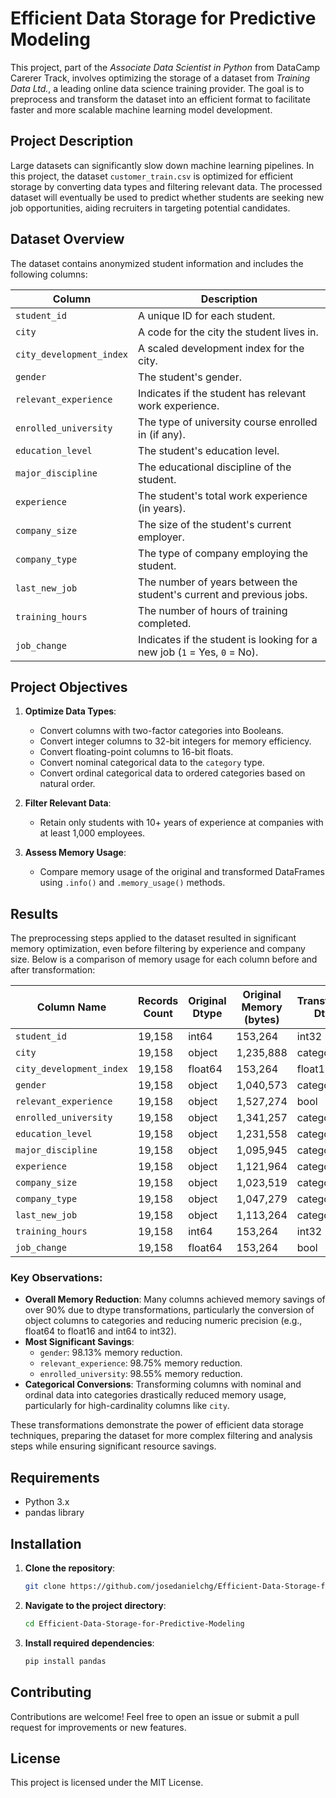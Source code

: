 # Efficient Data Storage for Predictive Modeling

This project, part of the *Associate Data Scientist in Python* from DataCamp Carerer Track, involves optimizing the storage of a dataset from *Training Data Ltd.*, a leading online data science training provider. The goal is to preprocess and transform the dataset into an efficient format to facilitate faster and more scalable machine learning model development.

## Project Description

Large datasets can significantly slow down machine learning pipelines. In this project, the dataset `customer_train.csv` is optimized for efficient storage by converting data types and filtering relevant data. The processed dataset will eventually be used to predict whether students are seeking new job opportunities, aiding recruiters in targeting potential candidates.

## Dataset Overview

The dataset contains anonymized student information and includes the following columns:

| Column                   | Description                                                                      |
|--------------------------|----------------------------------------------------------------------------------|
| `student_id`             | A unique ID for each student.                                                   |
| `city`                   | A code for the city the student lives in.                                       |
| `city_development_index` | A scaled development index for the city.                                        |
| `gender`                 | The student's gender.                                                           |
| `relevant_experience`    | Indicates if the student has relevant work experience.                          |
| `enrolled_university`    | The type of university course enrolled in (if any).                             |
| `education_level`        | The student's education level.                                                  |
| `major_discipline`       | The educational discipline of the student.                                      |
| `experience`             | The student's total work experience (in years).                                 |
| `company_size`           | The size of the student's current employer.                                     |
| `company_type`           | The type of company employing the student.                                      |
| `last_new_job`           | The number of years between the student's current and previous jobs.            |
| `training_hours`         | The number of hours of training completed.                                      |
| `job_change`             | Indicates if the student is looking for a new job (`1` = Yes, `0` = No).        |

## Project Objectives

1. **Optimize Data Types**:
   - Convert columns with two-factor categories into Booleans.
   - Convert integer columns to 32-bit integers for memory efficiency.
   - Convert floating-point columns to 16-bit floats.
   - Convert nominal categorical data to the `category` type.
   - Convert ordinal categorical data to ordered categories based on natural order.

2. **Filter Relevant Data**:
   - Retain only students with 10+ years of experience at companies with at least 1,000 employees.

3. **Assess Memory Usage**:
   - Compare memory usage of the original and transformed DataFrames using `.info()` and `.memory_usage()` methods.

## Results

The preprocessing steps applied to the dataset resulted in significant memory optimization, even before filtering by experience and company size. Below is a comparison of memory usage for each column before and after transformation:

| Column Name            | Records Count | Original Dtype | Original Memory (bytes) | Transformed Dtype | Transformed Memory (bytes) | Memory Reduction (%) |
|-------------------------|---------------|----------------|--------------------------|--------------------|----------------------------|-----------------------|
| `student_id`           | 19,158        | int64          | 153,264                  | int32              | 76,632                     | 50.00                |
| `city`                 | 19,158        | object         | 1,235,888                | category           | 31,246                     | 97.47                |
| `city_development_index` | 19,158      | float64        | 153,264                  | float16            | 38,316                     | 75.00                |
| `gender`               | 19,158        | object         | 1,040,573                | category           | 19,452                     | 98.13                |
| `relevant_experience`  | 19,158        | object         | 1,527,274                | bool               | 19,158                     | 98.75                |
| `enrolled_university`  | 19,158        | object         | 1,341,257                | category           | 19,482                     | 98.55                |
| `education_level`      | 19,158        | object         | 1,231,558                | category           | 19,658                     | 98.40                |
| `major_discipline`     | 19,158        | object         | 1,095,945                | category           | 19,718                     | 98.20                |
| `experience`           | 19,158        | object         | 1,121,964                | category           | 21,004                     | 98.13                |
| `company_size`         | 19,158        | object         | 1,023,519                | category           | 19,965                     | 98.05                |
| `company_type`         | 19,158        | object         | 1,047,279                | category           | 19,733                     | 98.12                |
| `last_new_job`         | 19,158        | object         | 1,113,264                | category           | 19,683                     | 98.23                |
| `training_hours`       | 19,158        | int64          | 153,264                  | int32              | 76,632                     | 50.00                |
| `job_change`           | 19,158        | float64        | 153,264                  | bool               | 19,158                     | 87.50                |

### Key Observations:
- **Overall Memory Reduction**: Many columns achieved memory savings of over 90% due to dtype transformations, particularly the conversion of object columns to categories and reducing numeric precision (e.g., float64 to float16 and int64 to int32).
- **Most Significant Savings**: 
  - `gender`: 98.13% memory reduction.
  - `relevant_experience`: 98.75% memory reduction.
  - `enrolled_university`: 98.55% memory reduction.
- **Categorical Conversions**: Transforming columns with nominal and ordinal data into categories drastically reduced memory usage, particularly for high-cardinality columns like `city`.

These transformations demonstrate the power of efficient data storage techniques, preparing the dataset for more complex filtering and analysis steps while ensuring significant resource savings.


## Requirements

- Python 3.x
- pandas library

## Installation

1. **Clone the repository**:
   ```bash
   git clone https://github.com/josedanielchg/Efficient-Data-Storage-for-Predictive-Modeling.git
   ```

2. **Navigate to the project directory**:
   ```bash
   cd Efficient-Data-Storage-for-Predictive-Modeling
   ```

3. **Install required dependencies**:
   ```bash
   pip install pandas
   ```

## Contributing

Contributions are welcome! Feel free to open an issue or submit a pull request for improvements or new features.

## License

This project is licensed under the MIT License.